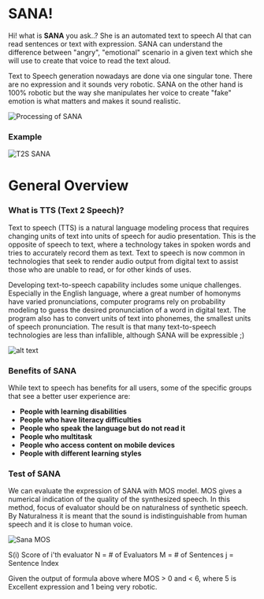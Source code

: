 # SANA!

Hi! what is **SANA** you ask..? She is an automated text to speech AI that can read sentences or text with expression. SANA can understand the difference between "angry", "emotional" scenario in a given text which she will use to create that voice to read the text aloud. 

Text to Speech generation nowadays are done via one singular tone. There are no expression and it sounds very robotic. SANA on the other hand is 100% robotic but the way she manipulates her voice to create "fake" emotion is what matters and makes it sound realistic.

![Processing of SANA](https://i.imgur.com/XjyOwqd.png)


### Example
![T2S SANA](https://i.imgur.com/nAwdzNp.png)

# General Overview

### What is TTS (Text 2 Speech)?
Text to speech (TTS) is a natural language modeling process that requires changing units of text into units of speech for audio presentation. This is the opposite of speech to text, where a technology takes in spoken words and tries to accurately record them as text. Text to speech is now common in technologies that seek to render audio output from digital text to assist those who are unable to read, or for other kinds of uses.

Developing text-to-speech capability includes some unique challenges. Especially in the English language, where a great number of homonyms have varied pronunciations, computer programs rely on probability modeling to guess the desired pronunciation of a word in digital text. The program also has to convert units of text into phonemes, the smallest units of speech pronunciation. The result is that many text-to-speech technologies are less than infallible, although SANA will be expressible ;)

![alt text](https://i.imgur.com/LOAbmcN.png)

### Benefits of SANA
While text to speech has benefits for all users, some of the specific groups that see a better user experience are:
- **People with learning disabilities**
- **People who have literacy difficulties**
- **People who speak the language but do not read it**
- **People who multitask**
- **People who access content on mobile devices**
- **People with different learning styles**

### Test of SANA
We can evaluate the expression of SANA with MOS model. MOS gives a numerical indication of the quality of the synthesized speech. In this method, focus of evaluator should be on naturalness of synthetic speech. By Naturalness it is meant that the sound is indistinguishable from human speech and it is close to human voice.

![Sana MOS](https://i.imgur.com/PDeCGAG.png)

S(i) Score of i'th evaluator 
N = # of Evaluators 
M = # of Sentences 
j = Sentence Index

Given the output of formula above where MOS > 0 and < 6, where 5 is Excellent expression and 1 being very robotic.
